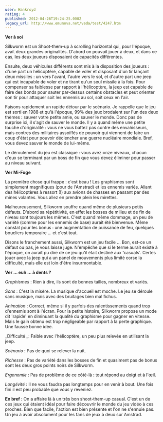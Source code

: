 ```yaml
---
user: Hankroyd
rating: 4
published: 2012-04-26T19:24:25.000Z
legacy_url: http://www.emunova.net/veda/test/4247.htm
---
```

**Ver à soi**  

  

Silkworm est un Shoot-them-up à scrolling horizontal qui, pour l'époque, avait deux grandes originalités. D'abord on pouvait jouer à deux, et dans ce cas, les deux joueurs disposaient de capacités différentes.  

Ensuite, deux véhicules différents sont mis à la disposition des joueurs : d'une part un hélicoptère, capable de voler et disposant d'un tir lançant deux missiles : un vers l'avant, l'autre vers le sol, et d'autre part une jeep qui est incapable de voler et ne tirant qu'un seul missile à la fois. Pour compenser sa faiblesse par rapport à l'hélicoptère, la jeep est capable de faire des bonds pour sauter par-dessus certains obstacles et peut orienter son tir pour attaquer soit les ennemis au sol, soit ceux en l'air.  

  

Faisons rapidement un rapide détour par le scénario. Je rappelle que le jeu est sorti en 1988 et qu'à l'époque, 99% des jeux brodaient sur l'un des deux thèmes : sauver votre petite amie, ou sauver le monde. Donc pas de surprise ici, il s'agit de sauver le monde. Il y a quand même une petite touche d'originalité : vous ne vous battez pas contre des envahisseurs, mais contres des militaires assoiffés de pouvoir qui viennent de faire un coup d'état pour pouvoir déclencher une guerre nucléaire mondiale. Bref, vous devez sauver le monde de lui-même.  

  

Le déroulement du jeu est classique : vous avez onze niveaux, chacun d'eux se terminant par un boss de fin que vous devez éliminer pour passer au niveau suivant.  

  

  

**Ver Mi-Fuge**  

  

La première chose qui frappe : c'est beau ! Les graphismes sont simplement magnifiques (pour de l'Amstrad) et les ennemis variés. Allant des hélicoptères à ressort (!) aux avions de chasses en passant par des mines volantes. Vous allez en prendre plein les mirettes.  

Malheureusement, Silkworm souffre quand même de plusieurs petits défauts. D'abord sa répétitivité, en effet les bosses de milieu et de fin de niveau sont toujours les mêmes. C'est quand même dommage, un peu de variété (comme pour les ennemis de base) aurait été bienvenue. Même constat pour les bonus : une augmentation de puissance de feu, quelques boucliers temporaire ... et c'est tout.  

Disons le franchement aussi, Silkworm est un jeu facile ... Bon, est-ce un défaut ou pas, je vous laisse juge. N'empêche que si le terme aurait existé à l'époque, on aurait pu dire de ce jeu qu'il était destiné aux 'casuals'. Certes jouer avec la jeep qui a un panel de mouvements plus limité corse la difficulté, mais elle est loin d'être insurmontable.  

  

  

**Ver ... euh ... à dents ?**  

  

_Graphismes_ : Rien à dire, ils sont de bonnes tailles, nombreux et variés.  

  

_Sons_ : C'est la misère. La musique d'accueil est moche. Le jeu se déroule sans musique, mais avec des bruitages bien mal fichus.  

  

_Animation_ : Correct, même si il y parfois des ralentissements quand trop d'ennemis sont à l'écran. Pour la petite histoire, Silkworm propose un mode dit 'rapide' en diminuant la qualité du graphisme pour gagner en vitesse. Mais le gain obtenu est trop négligeable par rapport à la perte graphique. Une fausse bonne idée.  

  

_Difficulté _: Faible avec l'hélicoptère, un peu plus relevée en utilisant la jeep.  

  

_Scénario_ : Pas de quoi se relever la nuit.  

  

_Richesse_ : Pas de variété dans les bosses de fin et quasiment pas de bonus sont les deux gros points noirs de Silkworm.  

  

_Ergonomie_ : Pas de problème de ce côté-là : tout répond au doigt et à l'œil.  

  

_Longévité_ : Il ne vous faudra pas longtemps pour en venir à bout. Une fois fini il est peu probable que vous y reveniez.  

  

**En bref** : On a affaire là à un très bon shoot-them-up casual. C'est un de ces jeux qui étaient idéal pour faire découvrir le monde du jeu vidéo à ces proches. Bien que facile, l'action est bien présente et l'on ne s'ennuie pas. Un jeu à avoir absolument pour les fans de jeux à deux sur Amstrad.